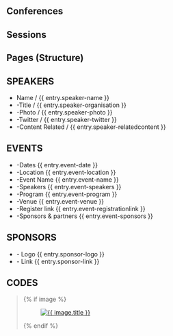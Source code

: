 Conferences
-----------------------------------





Sessions
-----------------------------------






Pages (Structure)
-----------------------------------






SPEAKERS
-----------------------------------
<ul>
<li>Name              / {{ entry.speaker-name }}</li>
<li>-Title             / {{ entry.speaker-organisation }}</li>
<li>-Photo             / {{ entry.speaker-photo }}</li>
<li>-Twitter           / {{ entry.speaker-twitter }}</li>
<li>-Content Related   / {{ entry.speaker-relatedcontent }}</li>
</ul>


EVENTS
-----------------------------------
<ul>
<li>-Dates              {{ entry.event-date }}</li>
<li>-Location           {{ entry.event-location }}</li>
<li>-Event Name         {{ entry.event-name }}</li>
<li>-Speakers           {{ entry.event-speakers }}</li>
<li>-Program            {{ entry.event-program }}</li>
<li>-Venue              {{ entry.event-venue }}</li>
<li>-Register link {{ entry.event-registrationlink }}</li>
<li>-Sponsors & partners {{ entry.event-sponsors }}</li>
</ul>

SPONSORS
-----------------------------------
<ul>
<li>- Logo {{ entry.sponsor-logo }}</li>
<li>- Link {{ entry.sponsor-link }} </li>
</ul>



CODES
-----------------------------------



<blockquote>

{% if image %}
 <a class="pull-right" href="{{ url }}"> 
   <figure class="placeholder">
     <img src="{{ image.getUrl('small') }}" alt="{{ image.title }}" >
   </figure> 
 </a>
{% endif %}

</blockquote>
